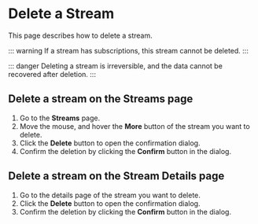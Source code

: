 # Delete a Stream

This page describes how to delete a stream.

::: warning
If a stream has subscriptions, this stream cannot be deleted.
:::

::: danger
Deleting a stream is irreversible, and the data cannot be recovered after deletion.
:::

## Delete a stream on the Streams page

1. Go to the **Streams** page.
2. Move the mouse, and hover the **More** button of the stream you want to delete.
3. Click the **Delete** button to open the confirmation dialog.
4. Confirm the deletion by clicking the **Confirm** button in the dialog.

## Delete a stream on the Stream Details page

1. Go to the details page of the stream you want to delete.
2. Click the **Delete** button to open the confirmation dialog.
3. Confirm the deletion by clicking the **Confirm** button in the dialog.
